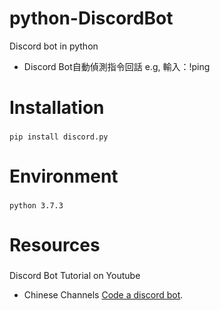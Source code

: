 # python-DiscordBot
Discord bot in python
* Discord Bot自動偵測指令回話 e.g, 輸入：!ping

# Installation
###
```
pip install discord.py
```

# Environment
###
```
python 3.7.3
```

# Resources
###
Discord Bot Tutorial on Youtube
* Chinese Channels [Code a discord bot](https://www.youtube.com/watch?v=odIQEJW0m1M&list=PLSCgthA1Anif1w6mKM3O6xlBGGypXtrtN&index=1).
